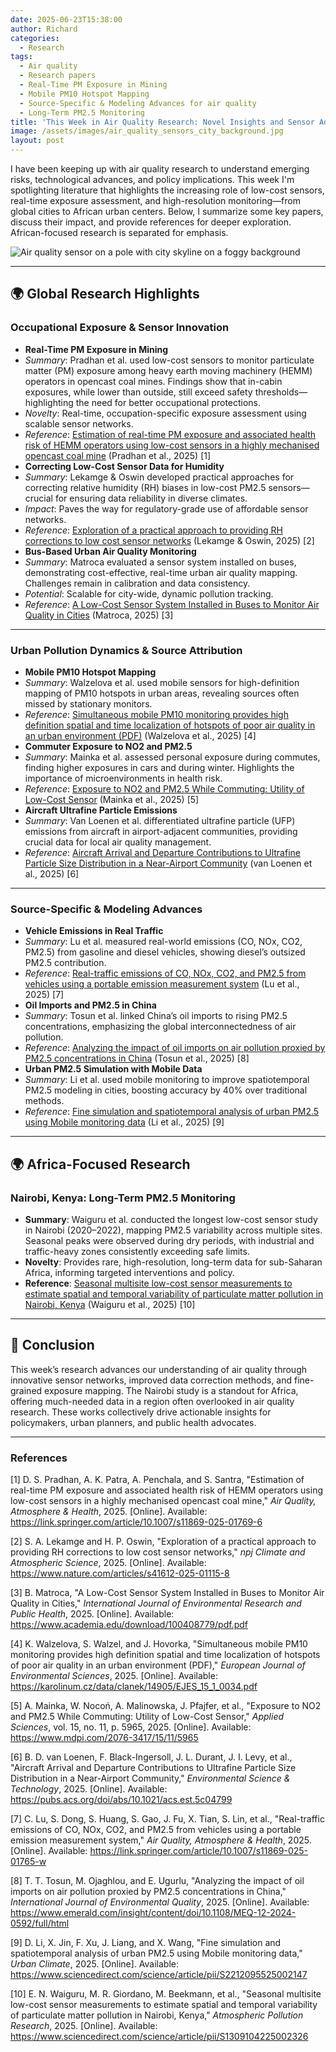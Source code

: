 ```yaml
---
date: 2025-06-23T15:38:00
author: Richard
categories:
  - Research
tags:
  - Air quality
  - Research papers
  - Real-Time PM Exposure in Mining
  - Mobile PM10 Hotspot Mapping
  - Source-Specific & Modeling Advances for air quality
  - Long-Term PM2.5 Monitoring
title: 'This Week in Air Quality Research: Novel Insights and Sensor Advances (23-June-2025)'
image: /assets/images/air_quality_sensors_city_background.jpg
layout: post
---
```

I have been keeping up with air quality research to understand emerging risks, technological advances, and policy implications. This week I'm spotlighting literature that highlights the increasing role of low-cost sensors, real-time exposure assessment, and high-resolution monitoring—from global cities to African urban centers. Below, I summarize some key papers, discuss their impact, and provide references for deeper exploration. African-focused research is separated for emphasis.

![Air quality sensor on a pole with city skyline on a foggy background](/assets/images/air_quality_sensors_city_background.jpg "Air quality sensor on a pole with city skyline on a foggy background")

---

## 🌍 Global Research Highlights

### Occupational Exposure & Sensor Innovation

- **Real-Time PM Exposure in Mining**
- _Summary_: Pradhan et al. used low-cost sensors to monitor particulate matter (PM) exposure among heavy earth moving machinery (HEMM) operators in opencast coal mines. Findings show that in-cabin exposures, while lower than outside, still exceed safety thresholds—highlighting the need for better occupational protections.
- _Novelty_: Real-time, occupation-specific exposure assessment using scalable sensor networks.
- _Reference_: [Estimation of real-time PM exposure and associated health risk of HEMM operators using low-cost sensors in a highly mechanised opencast coal mine](https://link.springer.com/article/10.1007/s11869-025-01769-6) (Pradhan et al., 2025) [1]
- **Correcting Low-Cost Sensor Data for Humidity**
- _Summary_: Lekamge & Oswin developed practical approaches for correcting relative humidity (RH) biases in low-cost PM2.5 sensors—crucial for ensuring data reliability in diverse climates.
- _Impact_: Paves the way for regulatory-grade use of affordable sensor networks.
- _Reference_: [Exploration of a practical approach to providing RH corrections to low cost sensor networks](https://www.nature.com/articles/s41612-025-01115-8) (Lekamge & Oswin, 2025) [2]
- **Bus-Based Urban Air Quality Monitoring**
- _Summary_: Matroca evaluated a sensor system installed on buses, demonstrating cost-effective, real-time urban air quality mapping. Challenges remain in calibration and data consistency.
- _Potential_: Scalable for city-wide, dynamic pollution tracking.
- _Reference_: [A Low-Cost Sensor System Installed in Buses to Monitor Air Quality in Cities](https://www.academia.edu/download/100408779/pdf.pdf) (Matroca, 2025) [3]

---

### Urban Pollution Dynamics & Source Attribution

- **Mobile PM10 Hotspot Mapping**
- _Summary_: Walzelova et al. used mobile sensors for high-definition mapping of PM10 hotspots in urban areas, revealing sources often missed by stationary monitors.
- _Reference_: [Simultaneous mobile PM10 monitoring provides high definition spatial and time localization of hotspots of poor air quality in an urban environment (PDF)](https://karolinum.cz/data/clanek/14905/EJES_15_1_0034.pdf) (Walzelova et al., 2025) [4]
- **Commuter Exposure to NO2 and PM2.5**
- _Summary_: Mainka et al. assessed personal exposure during commutes, finding higher exposures in cars and during winter. Highlights the importance of microenvironments in health risk.
- _Reference_: [Exposure to NO2 and PM2.5 While Commuting: Utility of Low-Cost Sensor](https://www.mdpi.com/2076-3417/15/11/5965) (Mainka et al., 2025) [5]
- **Aircraft Ultrafine Particle Emissions**
- _Summary_: Van Loenen et al. differentiated ultrafine particle (UFP) emissions from aircraft in airport-adjacent communities, providing crucial data for local air quality management.
- _Reference_: [Aircraft Arrival and Departure Contributions to Ultrafine Particle Size Distribution in a Near-Airport Community](https://pubs.acs.org/doi/abs/10.1021/acs.est.5c04799) (van Loenen et al., 2025) [6]

---

### Source-Specific & Modeling Advances

- **Vehicle Emissions in Real Traffic**
- _Summary_: Lu et al. measured real-world emissions (CO, NOx, CO2, PM2.5) from gasoline and diesel vehicles, showing diesel’s outsized PM2.5 contribution.
- _Reference_: [Real-traffic emissions of CO, NOx, CO2, and PM2.5 from vehicles using a portable emission measurement system](https://link.springer.com/article/10.1007/s11869-025-01765-w) (Lu et al., 2025) [7]
- **Oil Imports and PM2.5 in China**
- _Summary_: Tosun et al. linked China’s oil imports to rising PM2.5 concentrations, emphasizing the global interconnectedness of air pollution.
- _Reference_: [Analyzing the impact of oil imports on air pollution proxied by PM2.5 concentrations in China](https://www.emerald.com/insight/content/doi/10.1108/MEQ-12-2024-0592/full/html) (Tosun et al., 2025) [8]
- **Urban PM2.5 Simulation with Mobile Data**
- _Summary_: Li et al. used mobile monitoring to improve spatiotemporal PM2.5 modeling in cities, boosting accuracy by 40% over traditional methods.
- _Reference_: [Fine simulation and spatiotemporal analysis of urban PM2.5 using Mobile monitoring data](https://www.sciencedirect.com/science/article/pii/S2212095525002147) (Li et al., 2025) [9]

---

## 🌍 Africa-Focused Research

### Nairobi, Kenya: Long-Term PM2.5 Monitoring

- **Summary**: Waiguru et al. conducted the longest low-cost sensor study in Nairobi (2020–2022), mapping PM2.5 variability across multiple sites. Seasonal peaks were observed during dry periods, with industrial and traffic-heavy zones consistently exceeding safe limits.
- **Novelty**: Provides rare, high-resolution, long-term data for sub-Saharan Africa, informing targeted interventions and policy.
- **Reference**: [Seasonal multisite low-cost sensor measurements to estimate spatial and temporal variability of particulate matter pollution in Nairobi, Kenya](https://www.sciencedirect.com/science/article/pii/S1309104225002326) (Waiguru et al., 2025) [10]

---

## 📝 Conclusion

This week’s research advances our understanding of air quality through innovative sensor networks, improved data correction methods, and fine-grained exposure mapping. The Nairobi study is a standout for Africa, offering much-needed data in a region often overlooked in air quality research. These works collectively drive actionable insights for policymakers, urban planners, and public health advocates.

---

### References

[1] D. S. Pradhan, A. K. Patra, A. Penchala, and S. Santra, "Estimation of real-time PM exposure and associated health risk of HEMM operators using low-cost sensors in a highly mechanised opencast coal mine," _Air Quality, Atmosphere & Health_, 2025. [Online]. Available: https://link.springer.com/article/10.1007/s11869-025-01769-6

[2] S. A. Lekamge and H. P. Oswin, "Exploration of a practical approach to providing RH corrections to low cost sensor networks," _npj Climate and Atmospheric Science_, 2025. [Online]. Available: https://www.nature.com/articles/s41612-025-01115-8

[3] B. Matroca, "A Low-Cost Sensor System Installed in Buses to Monitor Air Quality in Cities," _International Journal of Environmental Research and Public Health_, 2025. [Online]. Available: https://www.academia.edu/download/100408779/pdf.pdf

[4] K. Walzelova, S. Walzel, and J. Hovorka, "Simultaneous mobile PM10 monitoring provides high definition spatial and time localization of hotspots of poor air quality in an urban environment (PDF)," _European Journal of Environmental Sciences_, 2025. [Online]. Available: https://karolinum.cz/data/clanek/14905/EJES_15_1_0034.pdf

[5] A. Mainka, W. Nocoń, A. Malinowska, J. Pfajfer, et al., "Exposure to NO2 and PM2.5 While Commuting: Utility of Low-Cost Sensor," _Applied Sciences_, vol. 15, no. 11, p. 5965, 2025. [Online]. Available: https://www.mdpi.com/2076-3417/15/11/5965

[6] B. D. van Loenen, F. Black-Ingersoll, J. L. Durant, J. I. Levy, et al., "Aircraft Arrival and Departure Contributions to Ultrafine Particle Size Distribution in a Near-Airport Community," _Environmental Science & Technology_, 2025. [Online]. Available: https://pubs.acs.org/doi/abs/10.1021/acs.est.5c04799

[7] C. Lu, S. Dong, S. Huang, S. Gao, J. Fu, X. Tian, S. Lin, et al., "Real-traffic emissions of CO, NOx, CO2, and PM2.5 from vehicles using a portable emission measurement system," _Air Quality, Atmosphere & Health_, 2025. [Online]. Available: https://link.springer.com/article/10.1007/s11869-025-01765-w

[8] T. T. Tosun, M. Ojaghlou, and E. Ugurlu, "Analyzing the impact of oil imports on air pollution proxied by PM2.5 concentrations in China," _International Journal of Environmental Quality_, 2025. [Online]. Available: https://www.emerald.com/insight/content/doi/10.1108/MEQ-12-2024-0592/full/html

[9] D. Li, X. Jin, F. Xu, J. Liang, and X. Wang, "Fine simulation and spatiotemporal analysis of urban PM2.5 using Mobile monitoring data," _Urban Climate_, 2025. [Online]. Available: https://www.sciencedirect.com/science/article/pii/S2212095525002147

[10] E. N. Waiguru, M. R. Giordano, M. Beekmann, et al., "Seasonal multisite low-cost sensor measurements to estimate spatial and temporal variability of particulate matter pollution in Nairobi, Kenya," _Atmospheric Pollution Research_, 2025. [Online]. Available: https://www.sciencedirect.com/science/article/pii/S1309104225002326
